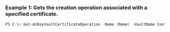 ### Example 1: Gets the creation operation associated with a specified certificate.
```powershell
PS C:\> Get-AzKeyVaultCertificateOperation -Name {Name} -VaultName ContosoKV01
```

